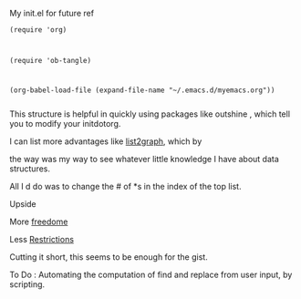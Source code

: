 My  init.el for future ref

<code>(require 'org)

(require 'ob-tangle)

(org-babel-load-file (expand-file-name "~/.emacs.d/myemacs.org"))

</code>
This structure is helpful  in quickly using packages like outshine , which tell you to modify your initdotorg.

I can list more advantages like [list2graph](https://raw.githubusercontent.com/carnotweat/initdotorg/master/pack/list2graph.org), which by

the way was my way to see whatever little knowledge I have about data structures.

All I d do was to change the # of  *s in the index of the top list.


Upside

More [freedome](https://twitter.com/nonsameer/status/1067498112862711808)

Less [Restrictions](https://twitter.com/nonsameer/status/1067296037616812032)


Cutting it short, this seems to be enough for the gist.

To Do : Automating the computation of find and replace from user input, by scripting.
